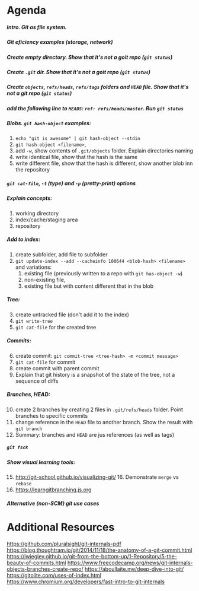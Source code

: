 # Agenda

##### Intro. Git as file system.
##### Git eficiency examples (storage, network)
##### Create empty directory. Show that it's not a goit repo (`git status`)
##### Create `.git` dir. Show that it's not a goit repo (`git status`)
##### Create `objects`, `refs/heads`, `refs/tags` folders and `HEAD` file. Show that it's not a git repo (`git status`)
##### add the following line to `HEADS`: `ref: refs/heads/master`. Run `git status`
##### Blobs. `git hash-object` examples:
1. `echo "git is awesome" | git hash-object --stdin`
2. `git hash-object <filename>`, 
3. add `-w`, show contents of `.git/objects` folder. Explain directories naming 
4. write identical file, show that the hash is the same
5. write different file, show that the hash is different, show another blob inn the repository
##### `git cat-file`, `-t` (type) and `-p` (pretty-print) options 
##### Explain concepts: 
1. working directory
1. index/cache/staging area
2. repository
##### Add to index: 
1. create subfolder, add file to subfolder
2. `git update-index --add --cacheinfo 100644 <blob-hash> <filename>` and variations:
    1. existing file (previously written to a repo with `git has-object -w`)
    1. non-existing file, 
    1. existing file but with content different that in the blob
##### Tree:
3. create untracked file (don't add it to the index)
3. `git write-tree`
4. `git cat-file` for the created tree
##### Commits:
6. create commit: `git commit-tree <tree-hash> -m <commit message>`
7. `git cat-file` for commit
8. create commit with parent commit
9. Explain that git history is a snapshot of the state of the tree, not a sequence of diffs
##### Branches, HEAD:
10. create 2 branches by creating 2 files in `.git/refs/heads` folder. Point branches to specific commits
11. change reference in the `HEAD` file to another branch. Show the result with `git branch`
12. Summary: branches and `HEAD` are jus references (as well as tags)
##### `git fsck`
##### Show visual learning tools:
15. http://git-school.github.io/visualizing-git/ 
      16. Demonstrate `merge` vs `rebase`
17. https://learngitbranching.js.org
##### Alternative (non-SCM) git use cases

# Additional Resources
https://github.com/pluralsight/git-internals-pdf
https://blog.thoughtram.io/git/2014/11/18/the-anatomy-of-a-git-commit.html
https://jwiegley.github.io/git-from-the-bottom-up/1-Repository/5-the-beauty-of-commits.html
https://www.freecodecamp.org/news/git-internals-objects-branches-create-repo/
https://aboullaite.me/deep-dive-into-git/
https://gitolite.com/uses-of-index.html
https://www.chromium.org/developers/fast-intro-to-git-internals
